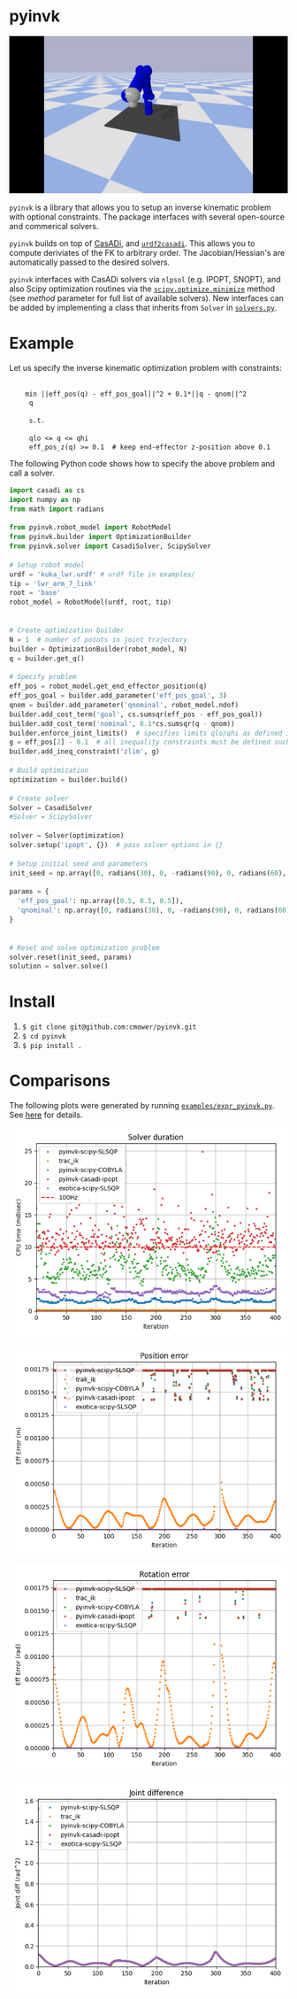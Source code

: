 # pyinvk

![Alt Text](fig8.gif)

`pyinvk` is a library that allows you to setup an inverse kinematic problem with optional constraints.
The package interfaces with several open-source and commerical solvers.

`pyinvk` builds on top of [CasADi](https://web.casadi.org/), and [`urdf2casadi`](https://github.com/mahaarbo/urdf2casadi).
This allows you to compute deriviates of the FK to arbitrary order.
The Jacobian/Hessian's are automatically passed to the desired solvers.

`pyinvk` interfaces with CasADi solvers via `nlpsol` (e.g. IPOPT, SNOPT), and also Scipy optimization routines via the [`scipy.optimize.minimize`](https://docs.scipy.org/doc/scipy/reference/generated/scipy.optimize.minimize.html) method (see *method* parameter for full list of available solvers).
New interfaces can be added by implementing a class that inherits from `Solver` in [`solvers.py`](https://github.com/cmower/pyinvk/blob/master/pyinvk/solver.py).

# Example

Let us specify the inverse kinematic optimization problem with constraints:
```

    min ||eff_pos(q) - eff_pos_goal||^2 + 0.1*||q - qnom||^2
     q

	 s.t.

	 qlo <= q <= qhi
	 eff_pos_z(q) >= 0.1  # keep end-effector z-position above 0.1

```

The following Python code shows how to specify the above problem and call a solver.

```python
import casadi as cs
import numpy as np
from math import radians

from pyinvk.robot_model import RobotModel
from pyinvk.builder import OptimizationBuilder
from pyinvk.solver import CasadiSolver, ScipySolver

# Setup robot model
urdf = 'kuka_lwr.urdf' # urdf file in examples/
tip = 'lwr_arm_7_link'
root = 'base'
robot_model = RobotModel(urdf, root, tip)


# Create optimization builder
N = 1  # number of points in joint trajectory
builder = OptimizationBuilder(robot_model, N)
q = builder.get_q()

# Specify problem
eff_pos = robot_model.get_end_effector_position(q)
eff_pos_goal = builder.add_parameter('eff_pos_goal', 3)
qnom = builder.add_parameter('qnominal', robot_model.ndof)
builder.add_cost_term('goal', cs.sumsqr(eff_pos - eff_pos_goal))
builder.add_cost_term('nominal', 0.1*cs.sumsqr(q - qnom))
builder.enforce_joint_limits()  # specifies limits qlo/qhi as defined in urdf
g = eff_pos[2] - 0.1  # all inequality constraints must be defined such that g >= 0
builder.add_ineq_constraint('zlim', g)

# Build optimization
optimization = builder.build()

# Create solver
Solver = CasadiSolver
#Solver = ScipySolver

solver = Solver(optimization)
solver.setup('ipopt', {})  # pass solver options in {}

# Setup initial seed and parameters
init_seed = np.array([0, radians(30), 0, -radians(90), 0, radians(60), 0])

params = {
  'eff_pos_goal': np.array([0.5, 0.5, 0.5]),
  'qnominal': np.array([0, radians(30), 0, -radians(90), 0, radians(60), 0])
}


# Reset and solve optimization problem
solver.reset(init_seed, params)
solution = solver.solve()

```


# Install

1. `$ git clone git@github.com:cmower/pyinvk.git`
2. `$ cd pyinvk`
3. `$ pip install .`

# Comparisons

The following plots were generated by running [`examples/expr_pyinvk.py`](https://github.com/cmower/pyinvk/blob/master/example/expr_pyinvk.py). See [here](https://github.com/cmower/pyinvk/blob/master/example/README.md) for details.

![Alt Text](example/fig/time.png)

![Alt Text](example/fig/err.png)

![Alt Text](example/fig/err_eul.png)

![Alt Text](example/fig/jdiff.png)
